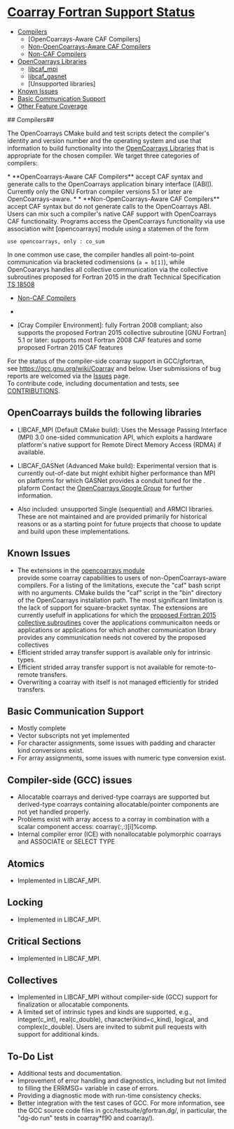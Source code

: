 # [Coarray Fortran Support Status](#coarray-fortran-support-status) 

 *  [Compilers]
     * [OpenCoarrays-Aware CAF Compilers]
     * [Non-OpenCoarrays-Aware CAF Compilers]
     * [Non-CAF Compilers]
 *  [OpenCoarrays Libraries]
     *  [libcaf_mpi]
     *  [libcaf_gasnet]
     *  [Unsupported libraries]
 *  [Known Issues]
 *  [Basic Communication Support]
 *  [Other Feature Coverage]

<a name="end-user-installation">
## Compilers##
</a>

The OpenCoarrays CMake build and test scripts detect the compiler's identity and version number and the operating system and  use that information to build functionality into the [OpenCoarrays Libraries] that is appropriate for the chosen compiler.  We target three categories of compilers:

<a name="opencoarrays-aware-caf=compilers">
* **OpenCoarrays-Aware CAF Compilers**</a> accept CAF syntax and generate calls to the OpenCoarrays application binary interface ([ABI]).  Currently only the GNU Fortran compiler versions 5.1 or later are OpenCoarrays-aware.
* <a name="non-opencoarrays-aware-caf=compilers">
* **Non-OpenCoarrays-Aware CAF Compilers**</a> accept CAF syntax but do not generate calls to the OpenCoarrays ABI.  Users can mix such a compiler's native CAF support with OpenCoarrays CAF functionality.  Programs access the OpenCoarrays functionality via use association wiht [opencoarrays] module using a statemen of the form
    
    use opencoarrays, only : co_sum

In one common use case, the compiler handles all point-to-point communication via bracketed codimensions (`a = b[1]`), while OpenCoararys handles all collective communication via the collective subroutines proposed for Fortran 2015 in the draft Technical Specification [TS 18508]
* [Non-CAF Compilers]
* 

* [Cray Compiler Environment]: fully Fortran 2008 compliant; also supports the proposed Fortran 2015 collective subroutine
[GNU Fortran] 5.1 or later: supports most Fortran 2008 CAF features and some proposed Fortran 2015 CAF features   

For the status of the compiler-side coarray support in GCC/gfortran,  
see https://gcc.gnu.org/wiki/Coarray and below.  User submissions of 
bug reports are welcomed via the [Issues](https://github.com/sourceryinstitute/opencoarrays/issues) page.  
To contribute code, including documentation and tests, see [CONTRIBUTIONS](./CONTRIBUTIONS).

OpenCoarrays builds the following libraries
-------------------------------------------

* LIBCAF_MPI (Default CMake build): Uses the Message Passing Interface  
  (MPI) 3.0 one-sided communication API, which exploits a hardware  
  platform's native support for Remote Direct Memory Access (RDMA) if 
  available.

* LIBCAF_GASNet (Advanced Make build): Experimental version that is 
  currently out-of-date but might exhibit higher performance than MPI  
  on platforms for which GASNet provides a conduit tuned for the .  
  plaform Contact the [OpenCoarrays Google Group](https://groups.google.com/forum/#!forum/opencoarrays) 
  for further information.
  
* Also included: unsupported Single (sequential) and ARMCI libraries.
  These are not maintained and are provided primarily for historical 
  reasons or as a starting point for future projects that choose to 
  update and build upon these implementations.


Known Issues
------------
* The extensions in the [opencoarrays module](./src/extensions/opencoarrays.F90)  
  provide some coarray capabilities to users of non-OpenCoarrays-aware 
  compilers.  For a listing of the limitations, execute the "caf" bash 
  script with no arguments.  CMake builds the "caf" script in the "bin"
  directory of the OpenCoarrays installation path.  The most significant 
  limitation is the lack of support for square-bracket syntax. The 
  extensions are currently
  usefulf in applications for which the [proposed Fortran 2015 collective 
  subroutines](http://isotc.iso.org/livelink/livelink?func=ll&objId=17181227&objAction=Open) 
  cover the applications communicaiton needs or applications or
  applications for which another communication library provides any 
  communication needs not covered by the proposed collectives
* Efficient strided array transfer support is available only for intrinsic types.
* Efficient strided array transfer support is not available for remote-to-remote transfers.
* Overwriting a coarray with itself is not managed efficiently for strided transfers.
   
Basic Communication Support
---------------------------

* Mostly complete
* Vector subscripts not yet implemented
* For character assignments, some issues with padding and
  character kind conversions exist.
* For array assignments, some issues with numeric type conversion exist.

Compiler-side (GCC) issues
--------------------------
* Allocatable coarrays and derived-type coarrays are supported but 
  derived-type coarrays containing allocatable/pointer components are not 
  yet handled properly.
* Problems exist with array access to a corray in combination with a scalar
  component access: coarray(:,:)[i]%comp.
* Internal compiler error (ICE) with nonallocatable polymorphic coarrays and
  ASSOCIATE or SELECT TYPE

Atomics
-------

* Implemented in LIBCAF_MPI.

Locking
-------

* Implemented in LIBCAF_MPI.

Critical Sections
-----------------

* Implemented in LIBCAF_MPI.

Collectives
-----------

* Implemented in LIBCAF_MPI without compiler-side (GCC) support for 
  finalization or allocatable components.
* A limited set of intrinsic types and kinds are supported, e.g., 
  integer(c_int), real(c_double), character(kind=c_kind), logical, 
  and complex(c_double).  Users are invited to submit pull requests with
  support for additional kinds.
  
To-Do List
----------
* Additional tests and documentation.
* Improvement of error handling and diagnostics, including but not
  limited to filling the ERRMSG= variable in case of errors.
* Providing a diagnostic mode with run-time consistency checks.
* Better integration with the test cases of GCC.  For more information,
  see the GCC source code files in gcc/testsuite/gfortran.dg/, 
  in particular, the "dg-do run" tests in coarray*f90 and coarray/).

[Non-OpenCoarrays-Aware CAF Compilers]: #non-opencoarrays-aware
[opencoarrays]: ./src/extensions/opencoarrays
[ABI]: https://gcc.gnu.org/onlinedocs/gfortran/Function-ABI-Documentation.html#Function-ABI-Documentation
[Compilers]: #compilers
[OpenCoarrays-Aware Compilers]: #opencoarrays-aware-compilers
[Other CAF Compilers]: #other-caf-compilers
[Non-CAF Compilers]: #non-caf-compilers
[OpenCoarrays Libraries]: #opencoarrays-libraries
[libcaf_mpi]: #libcaf-mpi
[libcaf_gasnet]: #libcaf-gasnet
[libcaf-x]: #libcaf-x
[Known Issues]: #known-issues
[Basic Communication Support]: #basic-communication-support
[Other Feature Coverage]: #other-feature-coverage
[TS 18508]: http://isotc.iso.org/livelink/livelink?func=ll&objId=17181227&objAction=Open
